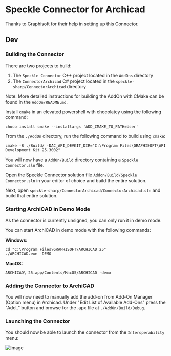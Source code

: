 # Speckle Connector for Archicad
Thanks to Graphisoft for their help in setting up this Connector.


## Dev

### Building the Connector

There are two projects to build:

1. The `Speckle Connector` C++ project located in the `AddOns` directory
2. The `ConnectorArchicad` C# project located in the `speckle-sharp/ConnectorArchicad` directory

Note: More detailed instructions for building the AddOn with CMake can be found in the `AddOn/README.md`.

Install `cmake` in an elevated powershell with chocolatey using the following command:
    
    choco install cmake --installargs 'ADD_CMAKE_TO_PATH=User'

From the `./AddOn` directory, run the following command to build using `cmake`:

    cmake -B ./Build/ -DAC_API_DEVKIT_DIR="C:\Program Files\GRAPHISOFT\API Development Kit 25.3002" 

You will now have a `AddOn/Build` directory containing a `Speckle Connector.sln` file.

Open the Speckle Connector solution file `Addon/Build/Speckle Connector.sln` in your editor of choice and build the entire solution.

Next, open `speckle-sharp/ConnectorArchicad/ConnectorArchicad.sln` and build that entire solution.

### Starting ArchiCAD in Demo Mode

As the connector is currently unsigned, you can only run it in demo mode.

You can start ArchiCAD in demo mode with the following commands:

**Windows:**

    cd "C:\Program Files\GRAPHISOFT\ARCHICAD 25"
    ./ARCHICAD.exe -DEMO

**MacOS:**

    ARCHICAD\ 25.app/Contents/MacOS/ARCHICAD -demo

### Adding the Connector to ArchiCAD

You will now need to manually add the add-on from Add-On Manager (Option menu) in Archicad. Under "Edit List of Available Add-Ons" press the "Add.." button and browse for the .apx file at `./AddOn/Build/Debug`.

### Launching the Connector

You should now be able to launch the connector from the `Interoperability` menu:

![image](https://user-images.githubusercontent.com/7717434/149931619-2944a730-c9ae-4092-90c3-fd62c2dd37da.png)

